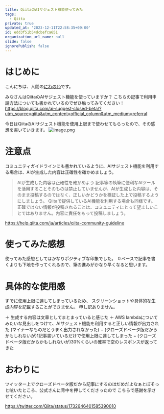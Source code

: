 ```yaml
---
title: QiitaのAIサジェスト機能使ってみた
tags:
  - Qiita
private: true
updated_at: '2023-12-11T22:58:35+09:00'
id: edd3f51b54dcbefca651
organization_url_name: null
slide: false
ignorePublish: false
---
```

# はじめに
こんにちは、人間の[にわのわ](https://twitter.com/niwa_nowa)です。

みなさんはQiitaのAIサジェスト機能を使っていますか？
こちらの記事で利用申請方法についても書かれているのでぜひ触ってみてください！
https://blog.qiita.com/ai-suggest-closed-beta/?utm_source=qiita&utm_content=official_column&utm_medium=referral

今日はQiitaのAIサジェスト機能を使用上限まで使わせてもらったので、その感想を書いていきます。
![image.png](https://qiita-image-store.s3.ap-northeast-1.amazonaws.com/0/590707/bfd1270b-f4b8-927f-bf77-0a0d7e665872.png)

# 注意点
コミュニティガイドラインにも書かれているように、AIサジェスト機能を利用する場合は、AIが生成した内容は正確性を確かめましょう。

>  AIが生成した内容は正確性を確かめよう
記事等の執筆に便利なAIツールを活用することそのものは禁止していませんが、AIが生成した内容は、そのまま投稿するのではなく、正しいかどうかを検証した上で投稿するようにしましょう。 Qiitaで提供しているAI機能を利用する場合も同様です。 正確ではない情報が投稿されることは、コミュニティにとって望ましいことではありません。内容に責任をもって投稿しましょう。

https://help.qiita.com/ja/articles/qiita-community-guideline

# 使ってみた感想
使ってみた感想としてはかなりポジティブな印象でした。
０ベースで記事を書くよりも下地を作ってくれるので、筆の進みがかなり早くなると思います。

# 具体的な使用感
すでに使用上限に達してしまっているため、
スクリーンショットや具体的な生成内容を記載することができません。
申し訳ありません。

＋ 生成する内容は文章としてまとまっていると感じた
＋ AWS lambdaについてみたいな見出しをつけて、AIサジェスト機能を利用すると正しい情報が出力された
(マイナーなものだとうまく出力されなかった)
− (クローズドベータ版だからかもしれないが)1記事書いているだけで使用上限に達してしまった
− (クローズドベータ版だからかもしれないが)30%くらいの確率で空のレスポンスが返ってきた

# おわりに
ツイッター上でクローズドベータ版だから記事にするのはだめだよなぁとぼそっと呟いたところ、公式さんに背中を押してくださったので
こちらで感謝を示させてください。

https://twitter.com/Qiita/status/1732646401585390010
